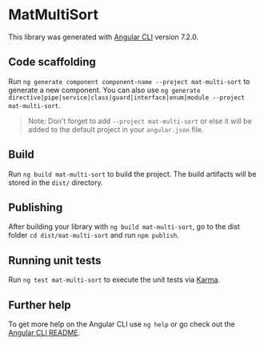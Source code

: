 # MatMultiSort

This library was generated with [Angular CLI](https://github.com/angular/angular-cli) version 7.2.0.

## Code scaffolding

Run `ng generate component component-name --project mat-multi-sort` to generate a new component. You can also use `ng generate directive|pipe|service|class|guard|interface|enum|module --project mat-multi-sort`.
> Note: Don't forget to add `--project mat-multi-sort` or else it will be added to the default project in your `angular.json` file. 

## Build

Run `ng build mat-multi-sort` to build the project. The build artifacts will be stored in the `dist/` directory.

## Publishing

After building your library with `ng build mat-multi-sort`, go to the dist folder `cd dist/mat-multi-sort` and run `npm publish`.

## Running unit tests

Run `ng test mat-multi-sort` to execute the unit tests via [Karma](https://karma-runner.github.io).

## Further help

To get more help on the Angular CLI use `ng help` or go check out the [Angular CLI README](https://github.com/angular/angular-cli/blob/master/README.md).
